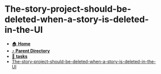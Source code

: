 # The-story-project-should-be-deleted-when-a-story-is-deleted-in-the-UI
- [:house: **Home**](/README)
- [:arrow_heading_up: **Parent Directory**](/notes/archive/backlog/stories/_index.md)
- [:file_folder: **tasks**](tasks/_index.md)
- [The-story-project-should-be-deleted-when-a-story-is-deleted-in-the-UI](The-story-project-should-be-deleted-when-a-story-is-deleted-in-the-UI.md)
